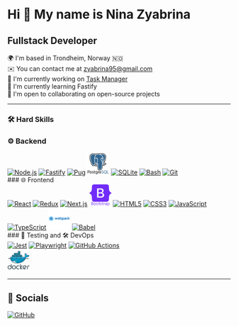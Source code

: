 # Hi 👋 My name is Nina Zyabrina

## Fullstack Developer

🌍 I'm based in Trondheim, Norway 🇳🇴  
✉️ You can contact me at [zyabrina95@gmail.com](mailto:zyabrina95@gmail.com)  
🚀 I'm currently working on [Task Manager](https://github.com/Zyabridos/taskManager)  
🧠 I'm currently learning Fastify  
🤝 I'm open to collaborating on open-source projects  

---

### 🛠 Hard Skills
### ⚙️ Backend
<div align="left"> <a href="https://nodejs.org/" target="_blank"><img src="https://profilinator.rishav.dev/skills-assets/nodejs-original-wordmark.svg" alt="Node.js" height="50" /></a> <a href="https://fastify.dev/" target="_blank"><img src="https://pbs.twimg.com/profile_images/970652657231847424/mWKpZoM4_400x400.jpg" alt="Fastify" height="50"/></a> <a href="https://pugjs.org/" target="_blank"><img src="https://cdn.worldvectorlogo.com/logos/pug.svg" alt="Pug" height="50"/></a> <a href="https://www.postgresql.org/" target="_blank"><img src="https://raw.githubusercontent.com/devicons/devicon/master/icons/postgresql/postgresql-original-wordmark.svg" alt="PostgreSQL" height="50"/></a> <a href="https://www.sqlite.org/" target="_blank"><img src="https://www.vectorlogo.zone/logos/sqlite/sqlite-icon.svg" alt="SQLite" height="50"/></a> <a href="https://www.gnu.org/software/bash/" target="_blank"><img src="https://profilinator.rishav.dev/skills-assets/gnu_bash-icon.svg" alt="Bash" height="50"/></a> <a href="https://git-scm.com/" target="_blank"><img src="https://profilinator.rishav.dev/skills-assets/git-scm-icon.svg" alt="Git" height="50"/></a> </div>
### 🌐 Frontend
<div align="left"> <a href="https://reactjs.org/" target="_blank"><img src="https://profilinator.rishav.dev/skills-assets/react-original-wordmark.svg" alt="React" height="50" /></a> <a href="https://redux.js.org/" target="_blank"><img src="https://profilinator.rishav.dev/skills-assets/redux-original.svg" alt="Redux" height="50" /></a> <a href="https://nextjs.org/" target="_blank"><img src="https://cdn.worldvectorlogo.com/logos/nextjs-2.svg" alt="Next.js" height="50"/></a> <a href="https://getbootstrap.com" target="_blank"><img src="https://raw.githubusercontent.com/devicons/devicon/master/icons/bootstrap/bootstrap-plain-wordmark.svg" alt="Bootstrap" height="50"/></a> <a href="https://www.w3.org/html/" target="_blank"><img src="https://profilinator.rishav.dev/skills-assets/html5-original-wordmark.svg" alt="HTML5" height="50"/></a> <a href="https://www.w3schools.com/css/" target="_blank"><img src="https://profilinator.rishav.dev/skills-assets/css3-original-wordmark.svg" alt="CSS3" height="50"/></a> <a href="https://www.javascript.com/" target="_blank"><img src="https://profilinator.rishav.dev/skills-assets/javascript-original.svg" alt="JavaScript" height="50"/></a> <a href="https://www.typescriptlang.org/" target="_blank"><img src="https://profilinator.rishav.dev/skills-assets/typescript-original.svg" alt="TypeScript" height="50"/></a> <a href="https://webpack.js.org/" target="_blank"><img src="https://raw.githubusercontent.com/devicons/devicon/d00d0969292a6569d45b06d3f350f463a0107b0d/icons/webpack/webpack-original-wordmark.svg" alt="Webpack" height="50"/></a> <a href="https://babeljs.io/" target="_blank"><img src="https://profilinator.rishav.dev/skills-assets/babel-plain.svg" alt="Babel" height="50"/></a> </div>
### 🧪 Testing and 🛠 DevOps
<div align="left"> <a href="https://jestjs.io/" target="_blank"><img src="https://www.vectorlogo.zone/logos/jestjsio/jestjsio-icon.svg" alt="Jest" height="50"/></a> <a href="https://playwright.dev/" target="_blank"><img src="https://seeklogo.com/images/P/playwright-logo-22FA8B9E63-seeklogo.com.png" alt="Playwright" height="50"/></a> <a href="https://github.com/features/actions" target="_blank"><img src="https://cdn.simpleicons.org/githubactions/2088FF" alt="GitHub Actions" height="50"/></a> </div> <div align="left"> <a href="https://www.docker.com/" target="_blank"><img src="https://raw.githubusercontent.com/devicons/devicon/master/icons/docker/docker-original-wordmark.svg" alt="Docker" height="50"/></a> </div>

---

## 🔗 Socials

[![GitHub](https://img.shields.io/badge/GitHub-000?logo=github&logoColor=white)](https://github.com/Zyabridos)
